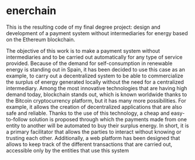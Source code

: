 # enerchain

This is the resulting code of my final degree project: design and development of a payment system without intermediaries for energy based on the Ethereum blockchain.

The objective of this work is to make a payment system without intermediaries and to be carried out automatically for any type of service provided.
Because of the demand for self-consumption in renewable energy is standing out in Spain, it has been decided to use this case as an example, to carry out a decentralized system to be able to commercialize the surplus of energy generated locally without the need for a centralized intermediary.
Among the most innovative technologies that are having high demand today, blockchain stands out, which is known worldwide thanks to the Bitcoin cryptocurrency platform, but it has many more possibilities. For example, it allows the creation of decentralized applications that are also safe and reliable.
Thanks to the use of this technology, a cheap and easy-to-follow solution is proposed through which the payments made from one entity to another will be automated to buy their surplus energy. In short, it is a primary facilitator that allows the parties to interact without knowing or trusting each other.
Additionally, a web platform has been designed that allows to keep track of the different transactions that are carried out, accessible only by the entities that use this system 
